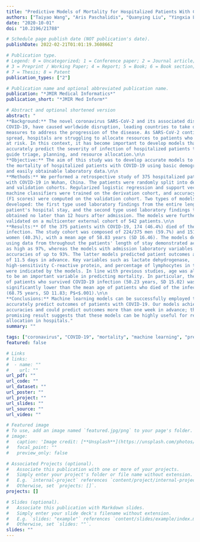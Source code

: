 ```yaml
---
title: "Predictive Models of Mortality for Hospitalized Patients With COVID-19: Retrospective Cohort Study"
authors: ["Taiyao Wang", "Aris Paschalidis", "Quanying Liu", "Yingxia Liu", "Ye Yuan", "Ioannis Ch Paschalidis"]
date: "2020-10-01"
doi: "10.2196/21788"

# Schedule page publish date (NOT publication's date).
publishDate: 2022-02-21T01:01:19.360866Z

# Publication type.
# Legend: 0 = Uncategorized; 1 = Conference paper; 2 = Journal article;
# 3 = Preprint / Working Paper; 4 = Report; 5 = Book; 6 = Book section;
# 7 = Thesis; 8 = Patent
publication_types: ["2"]

# Publication name and optional abbreviated publication name.
publication: "*JMIR Medical Informatics*"
publication_short: "*JMIR Med Inform*"

# Abstract and optional shortened version
abstract: "
**Background:** The novel coronavirus SARS-CoV-2 and its associated disease,
COVID-19, have caused worldwide disruption, leading countries to take drastic
measures to address the progression of the disease. As SARS-CoV-2 continues to
spread, hospitals are struggling to allocate resources to patients who are most
at risk. In this context, it has become important to develop models that can
accurately predict the severity of infection of hospitalized patients to help
guide triage, planning, and resource allocation.\n\n
**Objective:** The aim of this study was to develop accurate models to predict
the mortality of hospitalized patients with COVID-19 using basic demographics
and easily obtainable laboratory data.\n\n
**Methods:** We performed a retrospective study of 375 hospitalized patients
with COVID-19 in Wuhan, China. The patients were randomly split into derivation
and validation cohorts. Regularized logistic regression and support vector
machine classifiers were trained on the derivation cohort, and accuracy metrics
(F1 scores) were computed on the validation cohort. Two types of models were
developed: the first type used laboratory findings from the entire length of the
patient's hospital stay, and the second type used laboratory findings that were
obtained no later than 12 hours after admission. The models were further
validated on a multicenter external cohort of 542 patients.\n\n
**Results:** Of the 375 patients with COVID-19, 174 (46.4%) died of the
infection. The study cohort was composed of 224/375 men (59.7%) and 151/375
women (40.3%), with a mean age of 58.83 years (SD 16.46). The models developed
using data from throughout the patients' length of stay demonstrated accuracies
as high as 97%, whereas the models with admission laboratory variables possessed
accuracies of up to 93%. The latter models predicted patient outcomes an average
of 11.5 days in advance. Key variables such as lactate dehydrogenase,
high-sensitivity C-reactive protein, and percentage of lymphocytes in the blood
were indicated by the models. In line with previous studies, age was also found
to be an important variable in predicting mortality. In particular, the mean age
of patients who survived COVID-19 infection (50.23 years, SD 15.02) was
significantly lower than the mean age of patients who died of the infection
(68.75 years, SD 11.83; P$<$.001).\n\n
**Conclusions:** Machine learning models can be successfully employed to
accurately predict outcomes of patients with COVID-19. Our models achieved high
accuracies and could predict outcomes more than one week in advance; this
promising result suggests that these models can be highly useful for resource
allocation in hospitals."
summary: ""

tags: ["coronavirus", "COVID-19", "mortality", "machine learning", "predictive modeling", "regression", "logistic regression", "support vector machine"]
featured: false

# Links
# links:
#  - name: ""
#    url: ""
url_pdf: ""
url_code: ""
url_dataset: ""
url_poster: ""
url_project: ""
url_slides: ""
url_source: ""
url_video: ""

# Featured image
# To use, add an image named `featured.jpg/png` to your page's folder. 
# image:
#   caption: 'Image credit: [**Unsplash**](https://unsplash.com/photos/jdD8gXaTZsc)'
#   focal_point: ""
#   preview_only: false

# Associated Projects (optional).
#   Associate this publication with one or more of your projects.
#   Simply enter your project's folder or file name without extension.
#   E.g. `internal-project` references `content/project/internal-project/index.md`.
#   Otherwise, set `projects: []`.
projects: []

# Slides (optional).
#   Associate this publication with Markdown slides.
#   Simply enter your slide deck's filename without extension.
#   E.g. `slides: "example"` references `content/slides/example/index.md`.
#   Otherwise, set `slides: ""`.
slides: ""
---
```

